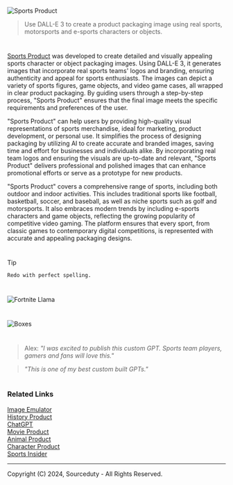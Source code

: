 ![Sports Product](https://github.com/sourceduty/Sports_Product/assets/123030236/3a200bb3-6258-4dfc-8be5-b4a389a150b9)

> Use DALL-E 3 to create a product packaging image using real sports, motorsports and e-sports characters or objects.

#

[Sports Product](https://chatgpt.com/g/g-STDqdMMgQ-sports-product) was developed to create detailed and visually appealing sports character or object packaging images. Using DALL-E 3, it generates images that incorporate real sports teams' logos and branding, ensuring authenticity and appeal for sports enthusiasts. The images can depict a variety of sports figures, game objects, and video game cases, all wrapped in clear product packaging. By guiding users through a step-by-step process, "Sports Product" ensures that the final image meets the specific requirements and preferences of the user.

"Sports Product" can help users by providing high-quality visual representations of sports merchandise, ideal for marketing, product development, or personal use. It simplifies the process of designing packaging by utilizing AI to create accurate and branded images, saving time and effort for businesses and individuals alike. By incorporating real team logos and ensuring the visuals are up-to-date and relevant, "Sports Product" delivers professional and polished images that can enhance promotional efforts or serve as a prototype for new products.

"Sports Product" covers a comprehensive range of sports, including both outdoor and indoor activities. This includes traditional sports like football, basketball, soccer, and baseball, as well as niche sports such as golf and motorsports. It also embraces modern trends by including e-sports characters and game objects, reflecting the growing popularity of competitive video gaming. The platform ensures that every sport, from classic games to contemporary digital competitions, is represented with accurate and appealing packaging designs.

#

> [!TIP]
> ```
> Redo with perfect spelling.
> ```

#

![Fortnite Llama](https://github.com/sourceduty/Sports_Product/assets/123030236/a3201544-b529-4071-8242-3064b3c501e7)

#

![Boxes](https://github.com/user-attachments/assets/31dc0df5-19ca-420a-98b3-a72f8a0a3d75)

#

> Alex: *"I was excited to publish this custom GPT. Sports team players, gamers and fans will love this."*

> *"This is one of my best custom built GPTs."*

#
### Related Links

[Image Emulator](https://chat.openai.com/g/g-RF3VlAjnL-image-emulator)
<br>
[History Product](https://github.com/sourceduty/History_Product)
<br>
[ChatGPT](https://github.com/sourceduty/ChatGPT)
<br>
[Movie Product](https://chatgpt.com/g/g-G6XGhh4Ph-movie-product)
<br>
[Animal Product](https://github.com/sourceduty/Animal_Product)
<br>
[Character Product](https://github.com/sourceduty/Character_Product)
<br>
[Sports Insider](https://github.com/sourceduty/Sports_Insider)

***
Copyright (C) 2024, Sourceduty - All Rights Reserved.
